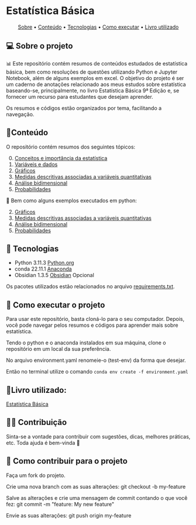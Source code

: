 # Estatística Básica

<p align="center">
 <a href="#-sobre-o-projeto">Sobre</a> •
 <a href="#conteúdo">Conteúdo</a> •
 <a href="#-tecnologias">Tecnologias</a> • 
 <a href="#-como-executar-o-projeto">Como executar</a> • 
 <a href="#livro-utilizado">Livro utilizado</a>
</p>

## 💻 Sobre o projeto

📊 Este repositório contém resumos de conteúdos estudados de estatística básica, bem como resoluções de questões utilizando Python e Jupyter Notebook, além de alguns exemplos em excel. O objetivo do projeto é ser um caderno de anotações relacionado aos meus estudos sobre estatística baseando-se, principalmente, no livro Estatística Básica 9ª Edição e, se fornecer um recurso para estudantes que desejam aprender. 

Os resumos e códigos estão organizados por tema, facilitando a navegação.

## 📓Conteúdo

O repositório contém resumos dos seguintes tópicos:

0. [Conceitos e importância da estatística](https://github.com/BrunoOlivei/estatistica/blob/main/Estat%C3%ADstica%20B%C3%A1sica/0.%20Conceitos%20e%20Import%C3%A2ncia%20da%20Estat%C3%ADstica.md)
1. [Variáveis e dados](https://github.com/BrunoOlivei/estatistica/blob/main/Estat%C3%ADstica%20B%C3%A1sica/1.%20Tipos%20de%20vari%C3%A1veis.md)
2. [Gráficos](https://github.com/BrunoOlivei/estatistica/blob/main/Estat%C3%ADstica%20B%C3%A1sica/2.%20Gr%C3%A1ficos.md)
3. [Medidas descritivas associadas a variáveis quantitativas](https://github.com/BrunoOlivei/estatistica/blob/main/Estat%C3%ADstica%20B%C3%A1sica/3.%20Medidas%20Descritivas%20Associadas%20a%20Vari%C3%A1veis%20Quantitativas.md)
4. [Análise bidimensional](https://github.com/BrunoOlivei/estatistica/blob/main/Estat%C3%ADstica%20B%C3%A1sica/4.%20An%C3%A1lise%20Bidimensional.md)
5. [Probabilidades](https://github.com/BrunoOlivei/estatistica/blob/main/Estat%C3%ADstica%20B%C3%A1sica/5.%20Probabilidades.md)

🐍 Bem como alguns exemplos executados em python:

2. [Gráficos](https://github.com/BrunoOlivei/estatistica/blob/main/Estat%C3%ADstica%20B%C3%A1sica/2_graficos.ipynb)
3. [Medidas descritivas associadas a variáveis quantitativas](https://github.com/BrunoOlivei/estatistica/blob/main/Estat%C3%ADstica%20B%C3%A1sica/3_medidas_descritivas_associadas_variaveis_quantitativas.ipynb)
4. [Análise bidimensional](https://github.com/BrunoOlivei/estatistica/blob/main/Estat%C3%ADstica%20B%C3%A1sica/4_analise_bidimensional.ipynb)
5. [Probabilidades](https://github.com/BrunoOlivei/estatistica/blob/main/Estat%C3%ADstica%20B%C3%A1sica/5_probabilidades.ipynb)

## 🧰 Tecnologias
- Python 3.11.3 [Python.org](https://www.python.org/downloads/)
- conda 22.11.1 [Anaconda](https://www.anaconda.com/download#downloads)
- Obsidian 1.3.5 [Obsidian](https://obsidian.md/download) Opcional

Os pacotes utilizados estão relacionados no arquivo [requirements.txt](https://github.com/BrunoOlivei/estatistica/blob/main/requirements.txt).

## 🏃 Como executar o projeto

Para usar este repositório, basta cloná-lo para o seu computador. Depois, você pode navegar pelos resumos e códigos para aprender mais sobre estatística.

Tendo o python e o anaconda instalados em sua máquina, clone o repositório em um local da sua preferência.

No arquivo environment.yaml renomeie-o (test-env) da forma que desejar.

Então no terminal utilize o comando `conda env create -f environment.yaml`

## 📖Livro utilizado:
<a target="_blank" href="https://www.amazon.com.br/gp/search?ie=UTF8&tag=brunoolivei-20&linkCode=ur2&linkId=ba23275b25fded2ad7048def8187100d&camp=1789&creative=9325&index=books&keywords=Estatística Básica">Estatística Básica</a>

## 👨‍💻 Contribuição
Sinta-se a vontade para contribuir com sugestões, dicas, melhores práticas, etc. Toda ajuda é bem-vinda 💜

## 💪 Como contribuir para o projeto
Faça um fork do projeto.

Crie uma nova branch com as suas alterações: git checkout -b my-feature

Salve as alterações e crie uma mensagem de commit contando o que você fez: git commit -m "feature: My new feature"

Envie as suas alterações: git push origin my-feature
